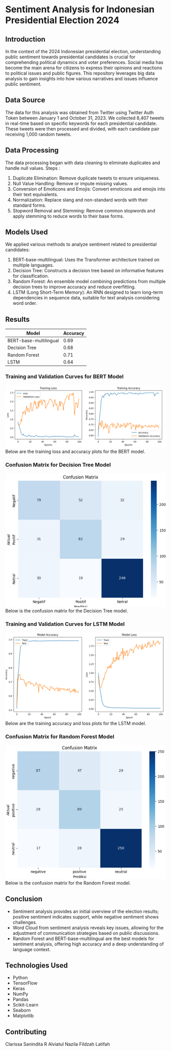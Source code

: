 # Sentiment Analysis for Indonesian Presidential Election 2024

## Introduction
In the context of the 2024 Indonesian presidential election, understanding public sentiment towards presidential candidates is crucial for comprehending political dynamics and voter preferences. Social media has become the main arena for citizens to express their opinions and reactions to political issues and public figures. This repository leverages big data analysis to gain insights into how various narratives and issues influence public sentiment.

## Data Source
The data for this analysis was obtained from Twitter using Twitter Auth Token between January 1 and October 31, 2023. We collected 8,407 tweets in real-time based on specific keywords for each presidential candidate. These tweets were then processed and divided, with each candidate pair receiving 1,000 random tweets.

## Data Processing
The data processing began with data cleaning to eliminate duplicates and handle null values. Steps :
1. Duplicate Elimination: Remove duplicate tweets to ensure uniqueness.
2. Null Value Handling: Remove or impute missing values.
3. Conversion of Emoticons and Emojis: Convert emoticons and emojis into their text equivalents.
4. Normalization: Replace slang and non-standard words with their standard forms.
5. Stopword Removal and Stemming: Remove common stopwords and apply stemming to reduce words to their base forms.

## Models Used
We applied various methods to analyze sentiment related to presidential candidates:
1. BERT-base-multilingual:
   Uses the Transformer architecture trained on multiple languages.
2. Decision Tree:
   Constructs a decision tree based on informative features for classification.
3. Random Forest:
   An ensemble model combining predictions from multiple decision trees to improve accuracy and reduce overfitting.
4. LSTM (Long Short-Term Memory):
   An RNN designed to learn long-term dependencies in sequence data, suitable for text analysis considering word order.


## Results
| Model                   | Accuracy |
|-------------------------|----------|
| BERT-base-multilingual  | 0.69     |
| Decision Tree           | 0.68     |
| Random Forest           | 0.71     |
| LSTM                    | 0.64     |

### Training and Validation Curves for BERT Model
![APR Plot](image/Bert.png)
Below are the training loss and accuracy plots for the BERT model.

### Confusion Matrix for Decision Tree Model
![APR Plot](image/DT.png)
Below is the confusion matrix for the Decision Tree model.

### Training and Validation Curves for LSTM Model
![APR Plot](image/LSTM.png)
Below are the training accuracy and loss plots for the LSTM model.

### Confusion Matrix for Random Forest Model
![APR Plot](image/RF.png)
Below is the confusion matrix for the Random Forest model.

## Conclusion
- Sentiment analysis provides an initial overview of the election results; positive sentiment indicates support, while negative sentiment shows challenges.
- Word Cloud from sentiment analysis reveals key issues, allowing for the adjustment of communication strategies based on public discussions.
- Random Forest and BERT-base-multilingual are the best models for sentiment analysis, offering high accuracy and a deep understanding of language context.

## Technologies Used
- Python
- TensorFlow
- Keras
- NumPy
- Pandas
- Scikit-Learn
- Seaborn
- Matplotlib

## Contributing
Clarissa Sanindita R
Alviatul Nazila
Fildzah Latifah
